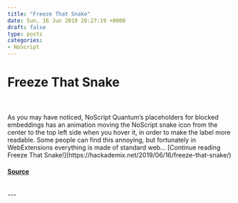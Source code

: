```yaml
---
title: "Freeze That Snake"
date: Sun, 16 Jun 2019 20:27:19 +0000
draft: false
type: posts
categories: 
- NoScript
---
```

# Freeze That Snake

<br/>

<br/>
As you may have noticed, NoScript Quantum’s placeholders for blocked embeddings has an animation moving the NoScript snake icon from the center to the top left side when you hover it, in order to make the label more readable. Some people can find this annoying, but fortunately in WebExtensions everything is made of standard web… [Continue reading Freeze That Snake!](https://hackademix.net/2019/06/16/freeze-that-snake/)

#### [Source](https://hackademix.net/2019/06/16/freeze-that-snake/)

<br/>
---
